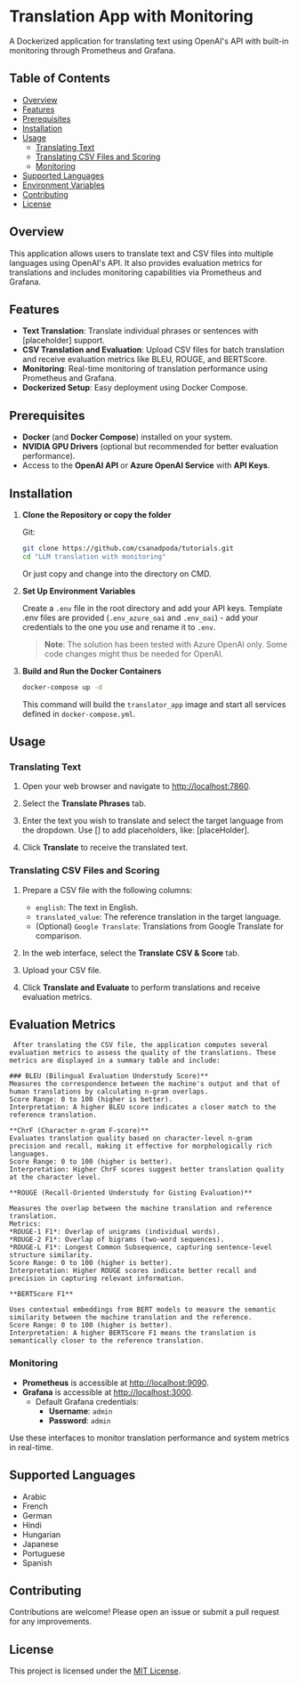 # Translation App with Monitoring

A Dockerized application for translating text using OpenAI's API with built-in monitoring through Prometheus and Grafana.

## Table of Contents

- [Overview](#overview)
- [Features](#features)
- [Prerequisites](#prerequisites)
- [Installation](#installation)
- [Usage](#usage)
  - [Translating Text](#translating-text)
  - [Translating CSV Files and Scoring](#translating-csv-files-and-scoring)
  - [Monitoring](#monitoring)
- [Supported Languages](#supported-languages)
- [Environment Variables](#environment-variables)
- [Contributing](#contributing)
- [License](#license)

## Overview

This application allows users to translate text and CSV files into multiple languages using OpenAI's API. It also provides evaluation metrics for translations and includes monitoring capabilities via Prometheus and Grafana.

## Features

- **Text Translation**: Translate individual phrases or sentences with [placeholder] support.
- **CSV Translation and Evaluation**: Upload CSV files for batch translation and receive evaluation metrics like BLEU, ROUGE, and BERTScore.
- **Monitoring**: Real-time monitoring of translation performance using Prometheus and Grafana.
- **Dockerized Setup**: Easy deployment using Docker Compose.

## Prerequisites

- **Docker** (and **Docker Compose**) installed on your system.
- **NVIDIA GPU Drivers** (optional but recommended for better evaluation performance).
- Access to the **OpenAI API** or **Azure OpenAI Service** with **API Keys**.

## Installation

1. **Clone the Repository or copy the folder**

   Git:
   ```bash
   git clone https://github.com/csanadpoda/tutorials.git
   cd "LLM translation with monitoring"
   ```

   Or just copy and change into the directory on CMD.

2. **Set Up Environment Variables**

   Create a `.env` file in the root directory and add your API keys. 
   Template .env files are provided (`.env_azure_oai` and `.env_oai`) - add your credentials to the one you use and rename it to `.env`.

   > **Note**: The solution has been tested with Azure OpenAI only. Some code changes might thus be needed for OpenAI.

3. **Build and Run the Docker Containers**

   ```bash
   docker-compose up -d
   ```

   This command will build the `translator_app` image and start all services defined in `docker-compose.yml`.

## Usage

### Translating Text

1. Open your web browser and navigate to [http://localhost:7860](http://localhost:7860).

2. Select the **Translate Phrases** tab.

3. Enter the text you wish to translate and select the target language from the dropdown. Use [] to add placeholders, like: [placeHolder].

4. Click **Translate** to receive the translated text.

### Translating CSV Files and Scoring

1. Prepare a CSV file with the following columns:

   - `english`: The text in English.
   - `translated_value`: The reference translation in the target language.
   - (Optional) `Google Translate`: Translations from Google Translate for comparison.

2. In the web interface, select the **Translate CSV & Score** tab.

3. Upload your CSV file.

4. Click **Translate and Evaluate** to perform translations and receive evaluation metrics.

## Evaluation Metrics

     After translating the CSV file, the application computes several evaluation metrics to assess the quality of the translations. These metrics are displayed in a summary table and include:

    ### BLEU (Bilingual Evaluation Understudy Score)**
    Measures the correspondence between the machine's output and that of human translations by calculating n-gram overlaps.
    Score Range: 0 to 100 (higher is better).
    Interpretation: A higher BLEU score indicates a closer match to the reference translation.
    
    **ChrF (Character n-gram F-score)**
    Evaluates translation quality based on character-level n-gram precision and recall, making it effective for morphologically rich languages.
    Score Range: 0 to 100 (higher is better).
    Interpretation: Higher ChrF scores suggest better translation quality at the character level.
    
    **ROUGE (Recall-Oriented Understudy for Gisting Evaluation)**

    Measures the overlap between the machine translation and reference translation.
    Metrics:
    *ROUGE-1 F1*: Overlap of unigrams (individual words).
    *ROUGE-2 F1*: Overlap of bigrams (two-word sequences).
    *ROUGE-L F1*: Longest Common Subsequence, capturing sentence-level structure similarity.
    Score Range: 0 to 100 (higher is better).
    Interpretation: Higher ROUGE scores indicate better recall and precision in capturing relevant information.
    
    **BERTScore F1**

    Uses contextual embeddings from BERT models to measure the semantic similarity between the machine translation and the reference.
    Score Range: 0 to 100 (higher is better).
    Interpretation: A higher BERTScore F1 means the translation is semantically closer to the reference translation.

### Monitoring

- **Prometheus** is accessible at [http://localhost:9090](http://localhost:9090).
- **Grafana** is accessible at [http://localhost:3000](http://localhost:3000).
  - Default Grafana credentials:
    - **Username**: `admin`
    - **Password**: `admin`

Use these interfaces to monitor translation performance and system metrics in real-time.

## Supported Languages

- Arabic
- French
- German
- Hindi
- Hungarian
- Japanese
- Portuguese
- Spanish

## Contributing

Contributions are welcome! Please open an issue or submit a pull request for any improvements.

## License

This project is licensed under the [MIT License](LICENSE).